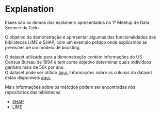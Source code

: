 # Explanation

Esses são os demos dos explainers apresentados no 1º Meetup de Data Science da Cielo.

O objetivo da demonstração é apresentar algumas das funcionalidades das bibliotecas LIME e SHAP, com um exemplo prático onde explicamos as previsões de um modelo de boosting.

O dataset utilizado para a demonstração contém informações do US Census Bureau de 1994 e tem como objetivo determinar quais indivíduos ganham mais de 50k por ano. <br>
O dataset pode ser obtido <a href="http://archive.ics.uci.edu/ml/machine-learning-databases/adult/adult.data">aqui.</a>
Informações sobre as colunas do dataset estão disponíveis <a href="https://www.kaggle.com/uciml/adult-census-income">aqui.</a>

Mais informações sobre os métodos podem ser encontradas nos repositórios das bibliotecas:
<ul>
  <li><a href="https://shap.readthedocs.io/en/latest/">SHAP</a></li>
  <li><a href="https://github.com/marcotcr/lime">LIME</a></li>
</ul>

